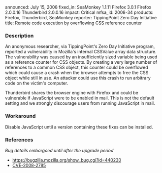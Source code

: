 announced: July 15, 2008
fixed_in: SeaMonkey 1.1.11
          Firefox 3.0.1
          Firefox 2.0.0.16
          Thunderbird 2.0.0.16
impact: Critical
mfsa_id: 2008-34
products: Firefox, Thunderbird, SeaMonkey
reporter: TippingPoint Zero Day Initiative
title: Remote code execution by overflowing CSS reference counter

<h3>Description</h3>

<p>An anonymous researcher, via TippingPoint's Zero Day Initiative program, reported a vulnerability in Mozilla's internal CSSValue array data structure.  The vulnerability was caused by an insufficiently sized variable being used as a reference counter for CSS objects.  By creating a very large number of references to a common CSS object, this counter could be overflowed which could cause a crash when the browser attempts to free the CSS object while still in use.  An attacker could use this crash to run arbitrary code on the victim's computer.</p>

<p class="note">Thunderbird shares the browser engine with Firefox and could be vulnerable if JavaScript were to be enabled in mail. This is not the default setting and we strongly discourage users from running JavaScript in mail.</p>

<h3>Workaround</h3>

<p>Disable JavaScript until a version containing these fixes can be installed.</p>

<h3>References</h3>

<p><i>Bug details embargoed until after the upgrade period</i></p>

<ul>
  <li><a href="https://bugzilla.mozilla.org/show_bug.cgi?id=440230">https://bugzilla.mozilla.org/show_bug.cgi?id=440230</a></li>
  <li><a class="ex-ref" href="http://cve.mitre.org/cgi-bin/cvename.cgi?name=CVE-2008-2785">CVE-2008-2785</a></li>
</ul>



